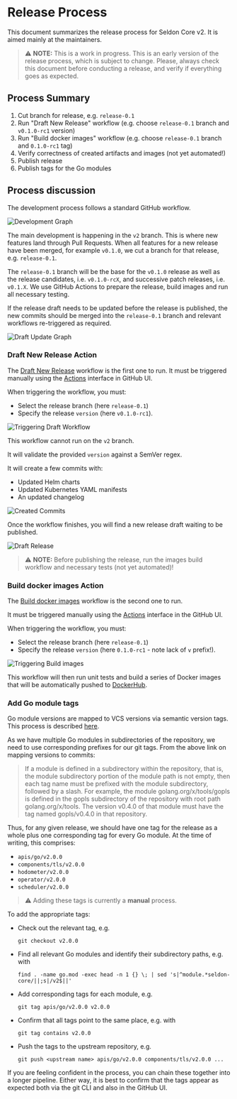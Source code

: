 # Release Process

This document summarizes the release process for Seldon Core v2.
It is aimed mainly at the maintainers.

> :warning: **NOTE:** This is a work in progress.
  This is an early version of the release process, which is subject to change.
  Please, always check this document before conducting a release, and verify if everything goes as expected.


## Process Summary

1. Cut branch for release, e.g. `release-0.1`
2. Run "Draft New Release" workflow (e.g. choose `release-0.1` branch and `v0.1.0-rc1` version)
3. Run "Build docker images" workflow (e.g. choose `release-0.1` branch and `0.1.0-rc1` tag)
4. Verify correctness of created artifacts and images (not yet automated!)
5. Publish release
6. Publish tags for the Go modules


## Process discussion

The development process follows a standard GitHub workflow.

![Development Graph](.images/release-1.png)

The main development is happening in the `v2` branch.
This is where new features land through Pull Requests.
When all features for a new release have been merged, for example `v0.1.0`, we cut a branch for that release, e.g. `release-0.1`.

The `release-0.1` branch will be the base for the `v0.1.0` release as well as the release candidates, i.e. `v0.1.0-rcX`, and successive patch releases, i.e. `v0.1.X`.
We use GitHub Actions to prepare the release, build images and run all necessary testing.

If the release draft needs to be updated before the release is published, the new commits should be merged into the `release-0.1` branch and relevant workflows re-triggered as required.

![Draft Update Graph](.images/release-2.png)


### Draft New Release Action

The [Draft New Release](./.github/workflows/draft-release.yml) workflow is the first one to run.
It must be triggered manually using the [Actions](https://github.com/SeldonIO/seldon-core/actions/workflows/draft-release.yml) interface in GitHub UI.

When triggering the workflow, you must:
- Select the release branch (here `release-0.1`)
- Specify the release `version` (here `v0.1.0-rc1`).

![Triggering Draft Workflow](.images/release-4.png)

This workflow cannot run on the `v2` branch.

It will validate the provided `version` against a SemVer regex.

It will create a few commits with:
- Updated Helm charts
- Updated Kubernetes YAML manifests
- An updated changelog

![Created Commits](.images/release-3.png)

Once the workflow finishes, you will find a new release draft waiting to be published.

![Draft Release](.images/release-5.png)

> :warning: **NOTE:** Before publishing the release, run the images build workflow and necessary tests (not yet automated)!


### Build docker images Action

The [Build docker images](./.github/workflows/images.yml) workflow is the second one to run.

It must be triggered manually using the [Actions](https://github.com/SeldonIO/seldon-core/actions/workflows/draft-release.yml) interface in the GitHub UI.

When triggering the workflow, you must:
- Select the release branch (here `release-0.1`)
- Specify the release `version` (here `0.1.0-rc1` - note lack of `v` prefix!).

![Triggering Build images](.images/release-6.png)

This workflow will then run unit tests and build a series of Docker images that will be automatically pushed to [DockerHub](https://hub.docker.com/).


### Add Go module tags

Go module versions are mapped to VCS versions via semantic version tags.
This process is described [here](https://go.dev/ref/mod#vcs-version).

As we have multiple Go modules in subdirectories of the repository, we need to use corresponding prefixes for our git tags.
From the above link on mapping versions to commits:
> If a module is defined in a subdirectory within the repository, that is, the module subdirectory portion of the module path is not empty, then each tag name must be prefixed with the module subdirectory, followed by a slash. For example, the module golang.org/x/tools/gopls is defined in the gopls subdirectory of the repository with root path golang.org/x/tools. The version v0.4.0 of that module must have the tag named gopls/v0.4.0 in that repository.

Thus, for any given release, we should have one tag for the release as a whole plus one corresponding tag for every Go module.
At the time of writing, this comprises:
* `apis/go/v2.0.0`
* `components/tls/v2.0.0`
* `hodometer/v2.0.0`
* `operator/v2.0.0`
* `scheduler/v2.0.0`

> :warning: Adding these tags is currently a **manual** process.

To add the appropriate tags:
* Check out the relevant tag, e.g.
  ```
  git checkout v2.0.0
  ```
* Find all relevant Go modules and identify their subdirectory paths, e.g. with
  ```
  find . -name go.mod -exec head -n 1 {} \; | sed 's|^module.*seldon-core/||;s|/v2$||'
  ```
* Add corresponding tags for each module, e.g.
  ```
  git tag apis/go/v2.0.0 v2.0.0
  ```
* Confirm that all tags point to the same place, e.g. with
  ```
  git tag contains v2.0.0
  ```
* Push the tags to the upstream repository, e.g.
  ```
  git push <upstream name> apis/go/v2.0.0 components/tls/v2.0.0 ...
  ```

If you are feeling confident in the process, you can chain these together into a longer pipeline.
Either way, it is best to confirm that the tags appear as expected both via the git CLI and also in the GitHub UI.
